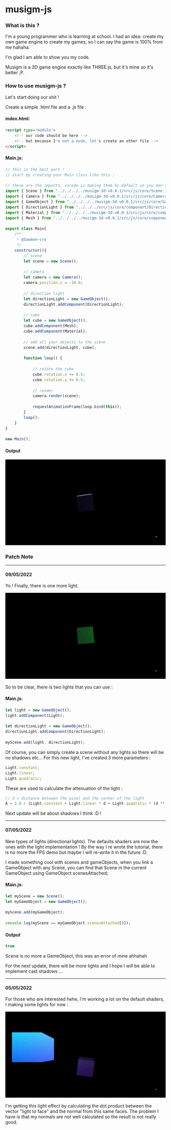 # musigm-js

### What is this ? ####

I'm a young programmer who is learning at school.
I had an idea: create my own game engine to create my games, so I can say the game is 100% from me hahaha.

I'm glad I am able to show you my code.

Musigm is a 3D game engine exactly like THREE.js, but it's mine so it's better ;P.

### How to use musigm-js ? ###
Let's start doing our shit !

Create a simple .html file and a .js file :

#### index.html: ####
```html
<script type='module'>
    <!-- our code should be here -->
    <!-- but because I'm not a noob, let's create an other file -->
</script>
```

#### Main.js: ####
```javascript
// this is the best part ! 
// start by creating your Main class like this :

// these are the imports, vscode is making them by default so you don't have to worry about them :D
import { Scene } from "../../../../musigm-3d-v0.0.1/src/js/core/Scene.js";
import { Camera } from "../../../../musigm-3d-v0.0.1/src/js/core/Camera.js";
import { GameObject } from "../../../../musigm-3d-v0.0.1/src/js/core/GameObject.js";
import { DirectionLight } from "../../../src/js/core/component/DirectionLight.js";
import { Material } from "../../../../musigm-3d-v0.0.1/src/js/core/component/Material.js";
import { Mesh } from "../../../../musigm-3d-v0.0.1/src/js/core/component/Mesh.js";

export class Main{
    /**
     * @Saumon-cru  
     */
    constructor(){
        // scene
        let scene = new Scene();

        // camera
        let camera = new Camera();
        camera.position.z = -10.0;

        // direction light
        let directionLight = new GameObject();
        directionLight.addComponent(DirectionLight);

        // cube
        let cube = new GameObject();
        cube.addComponent(Mesh);
        cube.addComponent(Material);
        
        // add all your objects to the scene
        scene.add(directionLight, cube);

        function loop() {

            // rotate the cube
            cube.rotation.x += 0.5;
            cube.rotation.y += 0.5;

            // render
            camera.render(scene);

            requestAnimationFrame(loop.bind(this));
        }
        loop();
    }
}

new Main();
```


#### Output ####
![alt text](./images/demo.gif)

### Patch Note ###

--------------------------------------------------------------------------------------------------------------------------------

#### 09/05/2022 ####
Yo ! Finally, there is one more light. 

![alt text](./images/patch03.gif)

So to be clear, there is two lights that you can use :

#### Main.js: ####
```javascript
let light = new GameObject();
light.addComponent(Light);

let directionLight = new GameObject();
directionLight.addComponent(DirectionLight);

myScene.add(light, directionLight);
```

Of course, you can simply create a scene without any lights so there will be no shadows etc...
For this new light, I've created 3 more parameters : 

```javascript
Light.constant;
Light.linear;
Light.quadratic;
```

These are used to calculate the attenuation of the light :

```javascript
// d = distance between the pixel and the center of the light
A = 1.0 / (Light.constant + Light.linear * d + Light.quadratic * (d ** 2));
```

Next update will be about shadows I think :D ! 

--------------------------------------------------------------------------------------------------------------------------------

#### 07/05/2022 ####
New types of lights (directional lights). The defaults shaders are now the ones with the light implementation !
By the way I re wrote the tutorial, there is no more the FPS demo but maybe I will re-write it in the future :D.

I made something cool with scenes and gameObjects, when you link a GameObject with any Scene, you can find that Scene in the current GameObject using GameObject.scenesAttached;

#### Main.js: ####
```javascript
let myScene = new Scene();
let myGameObject = new GameObject();

myScene.add(myGameObject);

console.log(myScene == myGameObject.scenesAttached[0]);
```
#### Output ####
```javascript
true
```

Scene is no more a GameObject, this was an error of mine ahhahah

For the next update, there will be more lights and I hope I will be able to implement cast shadows ...

--------------------------------------------------------------------------------------------------------------------------------

#### 05/05/2022 ####
For those who are interested hehe, I'm working a lot on the default shaders, I making some lights for now : 

![alt text](./images/patch02.gif)

I'm getting this light effect by calculating the dot product between the vector "light to face" and the normal from this same faces.
The problem I have is that my normals are not well calculated so the result is not really good.
